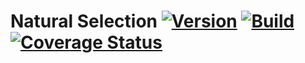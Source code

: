 # Natural Selection [![Version](https://img.shields.io/npm/v/@natural-selection/core)](https://www.npmjs.com/package/@natural-selection/core) [![Build](https://img.shields.io/travis/tpict/natural-selection)](https://travis-ci.org/github/tpict/natural-selection) [![Coverage Status](https://coveralls.io/repos/github/tpict/natural-selection/badge.svg?branch=master)](https://coveralls.io/github/tpict/natural-selection?branch=master)

